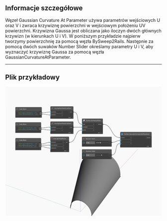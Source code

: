 ## Informacje szczegółowe
Węzeł Gaussian Curvature At Parameter używa parametrów wejściowych U oraz V i zwraca krzywiznę powierzchni w wejściowym położeniu UV powierzchni. Krzywizna Gaussa jest obliczana jako iloczyn dwóch głównych krzywizn (w kierunkach U i V). W poniższym przykładzie najpierw tworzymy powierzchnię za pomocą węzła BySweep2Rails. Następnie za pomocą dwóch suwaków Number Slider określamy parametry U i V, aby wyznaczyć krzywiznę Gaussa za pomocą węzła GaussianCurvatureAtParameter.
___
## Plik przykładowy

![GaussianCurvatureAtParameter](./Autodesk.DesignScript.Geometry.Surface.GaussianCurvatureAtParameter_img.jpg)

